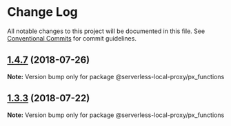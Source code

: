 # Change Log

All notable changes to this project will be documented in this file.
See [Conventional Commits](https://conventionalcommits.org) for commit guidelines.

## [1.4.7](https://github.com/serverless-local-proxy/compare/v1.4.6...v1.4.7) (2018-07-26)




**Note:** Version bump only for package @serverless-local-proxy/px_functions

<a name="1.3.3"></a>
## [1.3.3](https://github.com/serverless-local-proxy/compare/v1.3.2...v1.3.3) (2018-07-22)




**Note:** Version bump only for package @serverless-local-proxy/px_functions
